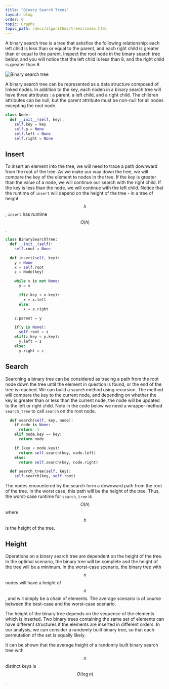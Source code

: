 ```yaml
---
title: "Binary Search Trees"
layout: blog
order: 0
topic: Graphs
topic_path: /docs/algorithms/trees/index.html
---
```

A binary search tree is a tree that satisfies the following relationship: each left child is less than or equal to the parent, and each right child is greater than or equal to the parent. Inspect the root node in the binary search tree below, and you will notice that the left child is less than 8, and the right child is greater than 8.

<img src="{{ site.baseurl }}/assets/img/docs/algorithms/binary-tree.png" alt="Binary search tree">

A binary search tree can be represented as a data structure composed of linked nodes. In addition to the key, each noden in a binary search tree will have three attributes : a parent, a left child, and a right child. The children attributes can be null, but the parent attribute must be non-null for all nodes excepting the root node.

```python
class Node:
  def __init__(self, key):
    self.key = key
    self.p = None
    self.left = None
    self.right = None
```

## Insert
To insert an element into the tree, we will need to trace a path downward from the root of the tree. As we make our way down the tree, we will compare the key of the element to nodes in the tree. If the key is greater than the value of a node, we will continue our search with the right child. If the key is less than the node, we will continue with the left child. Notice that the runtime of `insert` will depend on the height of the tree - in a tree of height $$ h $$, `insert` has runtime $$ O(h) $$.

```python
class BinarySearchTree:
  def __init__(self):
    self.root = None

  def insert(self, key):
    y = None
    x = self.root
    z = Node(key)

    while x is not None:
      y = x

      if(z.key < x.key):
        x = x.left
      else:
        x = x.right

    z.parent = y

    if(y is None):
      self.root = z
    elif(z.key < y.key):
      y.left = z
    else:
      y.right = z
```

## Search
Searching a binary tree can be considered as tracing a path from the root node down the tree until the element in question is found, or the end of the tree is reached. We can build a `search` method using recursion. The method will compare the key to the current node, and depending on whether the key is greater than or less than the current node, the node will be updated to the left or right child. Note in the code below we need a wrapper method `search_tree` to call `search` on the root node.

```python
  def search(self, key, node):
    if node is None:
      return -1
    elif node.key == key:
      return node

    if (key < node.key):
      return self.search(key, node.left)
    else:
      return self.search(key, node.right)

  def search_tree(self, key):
    self.search(key, self.root)
```

The nodes encountered by the search form a downward path from the root of the tree. In the worst case, this path will be the height of the tree. Thus, the worst-case runtime for `search_tree` is $$ O(h) $$ where $$ h $$ is the height of the tree.

## Height
Operations on a binary search tree are dependent on the height of the tree. In the optimal scenario, the binary tree will be complete and the height of the tree will be a minimum. In the worst-case scenario, the binary tree with $$ n $$ nodes will have a height of $$ n $$, and will simply be a chain of elements. The average scenario is of course between the best-case and the worst-case scenario.

The height of the binary tree depends on the sequence of the elements which is inserted. Two binary trees containing the same set of elements can have different structures if the elements are inserted in different orders. In our analysis, we can consider a randomly built binary tree, so that each permutation of the set is equally likely.

It can be shown that the average height of a randomly built binary search tree with $$ n $$ distinct keys is $$ O(\log n) $$.
